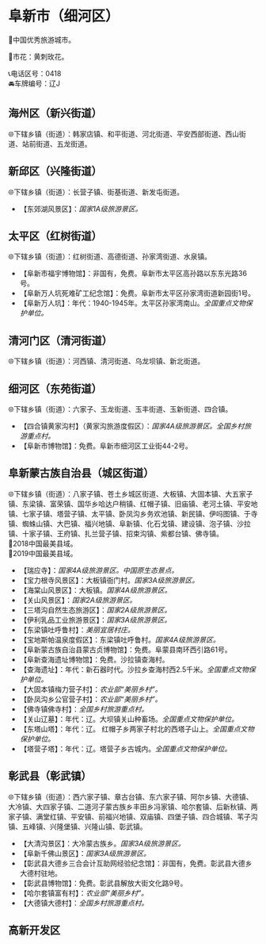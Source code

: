 # 阜新市（细河区）  
🏅中国优秀旅游城市。   
  
🌸市花：黄刺玫花。    
  
📞电话区号：0418  
🚘车牌编号：辽J  

## 海州区（新兴街道）  
🌐下辖乡镇（街道）：韩家店镇、和平街道、河北街道、平安西部街道、西山街道、站前街道、五龙街道。    

## 新邱区（兴隆街道）  
🌐下辖乡镇（街道）：长营子镇、街基街道、新发屯街道。  
  
* 【东郊湖风景区】：*国家1A级旅游景区。*  

## 太平区（红树街道）  
🌐下辖乡镇（街道）：红树街道、高德街道、孙家湾街道、水泉镇。  
  
* 【阜新市福宇博物馆】：非国有，免费。阜新市太平区高孙路以东东光路36号。   
* 【阜新万人坑死难矿工纪念馆】：免费。阜新市太平区孙家湾街道新园街1号。   
* 【阜新万人坑】：年代：1940-1945年。太平区孙家湾南山。*全国重点文物保护单位。*   
  
## 清河门区（清河街道）  
🌐下辖乡镇（街道）：河西镇、清河街道、乌龙坝镇、新北街道。  

## 细河区（东苑街道）  
🌐下辖乡镇（街道）：六家子、玉龙街道、玉丰街道、玉新街道、四合镇。    
  
* 【四合镇黄家沟村】（黄家沟旅游度假区）：*国家4A级旅游景区。全国乡村旅游重点村。*  
* 【阜新市博物馆】：免费。阜新市细河区工业街44-2号。   

## 阜新蒙古族自治县（城区街道）  
🌐下辖乡镇（街道）：八家子镇、苍土乡城区街道、大板镇、大固本镇、大五家子镇、东梁镇、富荣镇、国华乡哈达户稍镇、红帽子镇、旧庙镇、老河土镇、平安地镇、七家子镇、塔营子镇、太平镇、卧凤沟乡务欢池镇、新民镇、伊吗图镇、于寺镇、蜘蛛山镇、大巴镇、福兴地镇、阜新镇、化石戈镇、建设镇、泡子镇、沙拉镇、十家子镇、王府镇、扎兰营子镇、招束沟镇、紫都台镇、佛寺镇。    
🏅2018中国最美县域。   
🏅2019中国最美县域。   
  
* 【瑞应寺】：*国家4A级旅游景区。中国原生态景点。*  
* 【宝力根寺风景区】：大板镇衙门村。*国家3A级旅游景区。*  
* 【海棠山风景区】：大板镇。*国家4A级旅游景区。*  
* 【关山风景区】：*国家2A级旅游景区。*  
* 【三塔沟自然生态旅游区】：*国家2A级旅游景区。*  
* 【伊利乳品工业旅游景区】：*国家3A级旅游景区。*  
* 【东梁镇吐呼鲁村】：*美丽宜居村庄。*  
* 【宝地斯帕温泉度假区】：东梁镇吐呼鲁村。*国家4A级旅游景区。*  
* 【阜新蒙古族自治县蒙古贞博物馆】：免费。阜蒙县南环西引路61号。   
* 【阜新查海遗址博物馆】：免费。沙拉镇查海村。   
* 【查海遗址】：年代：新石器时代。沙拉乡查海村西2.5千米。*全国重点文物保护单位。*   
* 【大固本镇梅力营子村】：*农业部“美丽乡村”。*  
* 【卧凤沟乡公官营子村】：*农业部“美丽乡村”。*  
* 【佛寺镇佛寺村】：*全国乡村旅游重点村。*  
* 【关山辽墓】：年代：辽。大坝镇关山种畜场。*全国重点文物保护单位。*   
* 【东塔山塔】：年代：辽。  红帽子乡两家子村北的西塔子山上。*全国重点文物保护单位。*   
* 【塔营子塔】：年代：辽。塔营子乡古城内。*全国重点文物保护单位。*   

## 彰武县（彰武镇）  
🌐下辖乡镇（街道）：西六家子镇、章古台镇、东六家子镇、阿尔乡镇、大德镇、大冷镇、大四家子镇、二道河子蒙古族乡丰田乡冯家镇、哈尔套镇、后新秋镇、两家子镇、满堂红镇、平安镇、前福兴地镇、双庙镇、四堡子镇、四合城镇、苇子沟镇、五峰镇、兴隆堡镇、兴隆山镇、彰武镇。    
  
* 【大清沟景区】：大冷蒙古族乡。*国家3A级旅游景区。*  
* 【阜新千佛山景区】：*国家3A级旅游景区。*  
* 【彰武县大德乡三合会计互助网经验纪念馆】：非国有，免费。彰武县大德乡大德村驻地。   
* 【彰武县博物馆】：免费。彰武县解放大街文化路9号。   
* 【哈尔套镇富有村】：*农业部“美丽乡村”。*  
* 【大德镇大德村】：*全国乡村旅游重点村。*     

## 高新开发区  